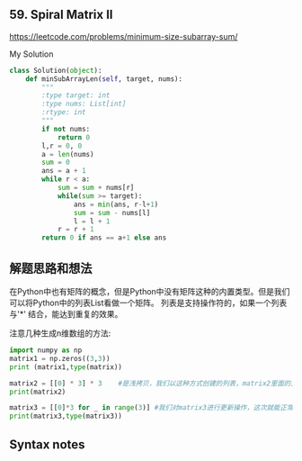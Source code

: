 ## 59. Spiral Matrix II

https://leetcode.com/problems/minimum-size-subarray-sum/

My Solution

```python
class Solution(object):
    def minSubArrayLen(self, target, nums):
        """
        :type target: int
        :type nums: List[int]
        :rtype: int
        """
        if not nums:
            return 0
        l,r = 0, 0
        a = len(nums)
        sum = 0
        ans = a + 1
        while r < a:
            sum = sum + nums[r]
            while(sum >= target):
                ans = min(ans, r-l+1)
                sum = sum - nums[l]
                l = l + 1
            r = r + 1
        return 0 if ans == a+1 else ans
```

## 解题思路和想法

在Python中也有矩阵的概念，但是Python中没有矩阵这种的内置类型。但是我们可以将Python中的列表List看做一个矩阵。
列表是支持操作符的，如果一个列表与'*' 结合，能达到重复的效果。

注意几种生成n维数组的方法:
```python
import numpy as np
matrix1 = np.zeros((3,3))
print (matrix1,type(matrix))

matrix2 = [[0] * 3] * 3    #是浅拷贝，我们以这种方式创建的列表，matrix2里面的三个列表的内存是指向同一块，不管我们修改哪个列表，其他两个列表也会跟着改变。
print(matrix2)

matrix3 = [[0]*3 for _ in range(3)] #我们对matrix3进行更新操作，这次就能正常更新了。
print(matrix3,type(matrix3))
```

## Syntax notes
